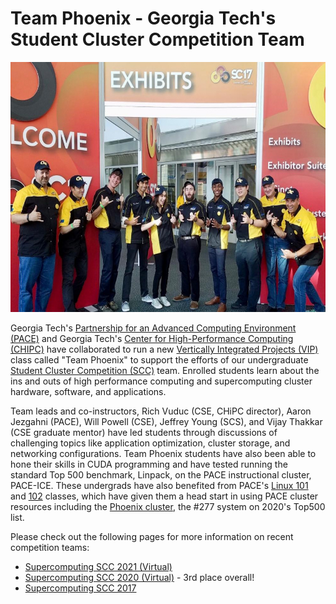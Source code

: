 # Team Phoenix - Georgia Tech's Student Cluster Competition Team

<p class="aligncenter">
    <img alt="2017 Team Phoenix" width="600" height="400" src="img/gt_student_cluster_competition_team_2017.jpg">
</p>
  
Georgia Tech's [Partnership for an Advanced Computing Environment (PACE)](https://pace.gatech.edu) and Georgia Tech's [Center for High-Performance Computing (CHIPC)](http://chipc.gatech.edu/) have collaborated to run a new [Vertically Integrated Projects (VIP)](https://vip.gatech.edu/) class called "Team Phoenix" to support the efforts of our undergraduate [Student Cluster Competition (SCC)](https://studentclustercompetition.us/) team. Enrolled students learn about the ins and outs of high performance computing and supercomputing cluster hardware, software, and applications. 

Team leads and co-instructors, Rich Vuduc (CSE, CHiPC director), Aaron Jezgahni (PACE), Will Powell (CSE), Jeffrey Young (SCS), and Vijay Thakkar (CSE graduate mentor) 
have led students through discussions of challenging topics like application optimization, cluster storage, and networking configurations. Team Phoenix students have 
also been able to hone their skills in CUDA programming and have tested running the standard Top 500 benchmark, Linpack, on the PACE instructional cluster, PACE-ICE. 
These undergrads have also benefited from PACE's [Linux 101](https://pace.gatech.edu/linux-101) and [102](https://pace.gatech.edu/linux-102) classes, which have given 
them a head start in using PACE cluster resources including the [Phoenix cluster](http://docs.pace.gatech.edu/phoenix_cluster/gettingstarted_phnx/), the #277 system on 2020's Top500 list.

Please check out the following pages for more information on recent competition teams:
* [Supercomputing SCC 2021 (Virtual)](supercomputing-scc-2021.md)
* [Supercomputing SCC 2020 (Virtual)](supercomputing-scc-2020.md) - 3rd place overall!
* [Supercomputing SCC 2017](supercomputing-scc-2017.md)
